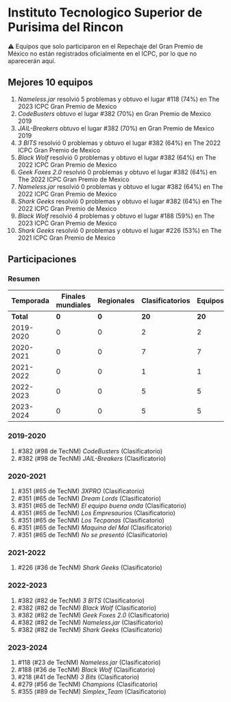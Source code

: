 # Instituto Tecnologico Superior de Purisima del Rincon

:warning: Equipos que solo participaron en el Repechaje del Gran Premio de México no están registrados oficialmente en el ICPC, por lo que no aparecerán aquí.

## Mejores 10 equipos

1. _Nameless.jar_ resolvió 5 problemas y obtuvo el lugar #118 (74%) en The 2023 ICPC Gran Premio de Mexico
1. _CodeBusters_ obtuvo el lugar #382 (70%) en Gran Premio de Mexico 2019
1. _JAIL-Breakers_ obtuvo el lugar #382 (70%) en Gran Premio de Mexico 2019
1. _3 BITS_ resolvió 0 problemas y obtuvo el lugar #382 (64%) en The 2022 ICPC Gran Premio de Mexico
1. _Black Wolf_ resolvió 0 problemas y obtuvo el lugar #382 (64%) en The 2022 ICPC Gran Premio de Mexico
1. _Geek Foxes 2.0_ resolvió 0 problemas y obtuvo el lugar #382 (64%) en The 2022 ICPC Gran Premio de Mexico
1. _Nameless.jar_ resolvió 0 problemas y obtuvo el lugar #382 (64%) en The 2022 ICPC Gran Premio de Mexico
1. _Shark Geeks_ resolvió 0 problemas y obtuvo el lugar #382 (64%) en The 2022 ICPC Gran Premio de Mexico
1. _Black Wolf_ resolvió 4 problemas y obtuvo el lugar #188 (59%) en The 2023 ICPC Gran Premio de Mexico
1. _Shark Geeks_ resolvió 0 problemas y obtuvo el lugar #226 (53%) en The 2021 ICPC Gran Premio de Mexico

## Participaciones

### Resumen

| Temporada | Finales mundiales | Regionales | Clasificatorios | Equipos |
| --- | --- | --- | --- | --- |
| **Total** | **0** | **0** | **20** | **20** |
| 2019-2020 | 0 | 0 | 2 | 2 |
| 2020-2021 | 0 | 0 | 7 | 7 |
| 2021-2022 | 0 | 0 | 1 | 1 |
| 2022-2023 | 0 | 0 | 5 | 5 |
| 2023-2024 | 0 | 0 | 5 | 5 |

### 2019-2020

1. #382 (#98 de TecNM) _CodeBusters_ (Clasificatorio)
1. #382 (#98 de TecNM) _JAIL-Breakers_ (Clasificatorio)

### 2020-2021

1. #351 (#65 de TecNM) _3XPRO_ (Clasificatorio)
1. #351 (#65 de TecNM) _Dream Lords_ (Clasificatorio)
1. #351 (#65 de TecNM) _El equipo buena onda_ (Clasificatorio)
1. #351 (#65 de TecNM) _Los Empresaurios_ (Clasificatorio)
1. #351 (#65 de TecNM) _Los Tecpanas_ (Clasificatorio)
1. #351 (#65 de TecNM) _Maquina del Mal_ (Clasificatorio)
1. #351 (#65 de TecNM) _No se presentó_ (Clasificatorio)

### 2021-2022

1. #226 (#36 de TecNM) _Shark Geeks_ (Clasificatorio)

### 2022-2023

1. #382 (#82 de TecNM) _3 BITS_ (Clasificatorio)
1. #382 (#82 de TecNM) _Black Wolf_ (Clasificatorio)
1. #382 (#82 de TecNM) _Geek Foxes 2.0_ (Clasificatorio)
1. #382 (#82 de TecNM) _Nameless.jar_ (Clasificatorio)
1. #382 (#82 de TecNM) _Shark Geeks_ (Clasificatorio)

### 2023-2024

1. #118 (#23 de TecNM) _Nameless.jar_ (Clasificatorio)
1. #188 (#36 de TecNM) _Black Wolf_ (Clasificatorio)
1. #218 (#41 de TecNM) _3 Bits_ (Clasificatorio)
1. #279 (#56 de TecNM) _Champions_ (Clasificatorio)
1. #355 (#89 de TecNM) _Simplex_Team_ (Clasificatorio)



